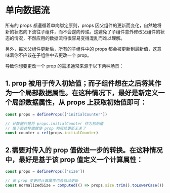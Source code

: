 # 单向数据流

所有的 props 都遵循着单向绑定原则，props 因父组件的更新而变化，自然地将新的状态向下流往子组件，而不会逆向传递。这避免了子组件意外修改父组件的状态的情况，不然应用的数据流将很容易变得混乱而难以理解。

另外，每次父组件更新后，所有的子组件中的 props 都会被更新到最新值，这意味着你不应该在子组件中去更改一个 prop。

导致你想要更改一个 prop 的需求通常来源于以下两种场景：
## 1. prop 被用于传入初始值；而子组件想在之后将其作为一个局部数据属性。在这种情况下，最好是新定义一个局部数据属性，从 props 上获取初始值即可：

```javascript
const props = defineProps(['initialCounter'])

// 计数器只是将 props.initialCounter 作为初始值
// 像下面这样做就使 prop 和后续更新无关了
const counter = ref(props.initialCounter)
```

## 2.需要对传入的 prop 值做进一步的转换。在这种情况中，最好是基于该 prop 值定义一个计算属性：

```javascript
const props = defineProps(['size'])

// 该 prop 变更时计算属性也会自动更新
const normalizedSize = computed(() => props.size.trim().toLowerCase())
```

